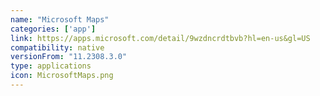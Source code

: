 ```yaml
---
name: "Microsoft Maps"
categories: ['app']
link: https://apps.microsoft.com/detail/9wzdncrdtbvb?hl=en-us&gl=US
compatibility: native
versionFrom: "11.2308.3.0"
type: applications
icon: MicrosoftMaps.png
---
```


